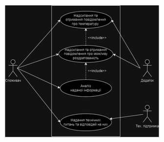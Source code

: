![UML diagram Korchakovskyi](https://github.com/oleksandrblazhko/ai-215-korchakovskij/blob/with_laboratory_work_2/1-SoftwareRequirements/1.3-SoftwareUserRequirements/1.3.3-UseCaseDiagram/uml.jpg)

